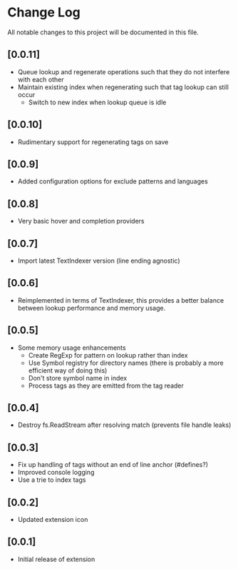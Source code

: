 # Change Log

All notable changes to this project will be documented in this file.

## [0.0.11]

- Queue lookup and regenerate operations such that they do not interfere with each other
- Maintain existing index when regenerating such that tag lookup can still occur
  - Switch to new index when lookup queue is idle

## [0.0.10]

- Rudimentary support for regenerating tags on save

## [0.0.9]

- Added configuration options for exclude patterns and languages

## [0.0.8]

- Very basic hover and completion providers

## [0.0.7]

- Import latest TextIndexer version (line ending agnostic)

## [0.0.6]

- Reimplemented in terms of TextIndexer, this provides a better balance between lookup performance and memory usage.

## [0.0.5]

- Some memory usage enhancements
  - Create RegExp for pattern on lookup rather than index
  - Use Symbol registry for directory names (there is probably a more efficient way of doing this)
  - Don't store symbol name in index
  - Process tags as they are emitted from the tag reader

## [0.0.4]

- Destroy fs.ReadStream after resolving match (prevents file handle leaks)

## [0.0.3]

- Fix up handling of tags without an end of line anchor (#defines?)
- Improved console logging
- Use a trie to index tags

## [0.0.2]

- Updated extension icon

## [0.0.1]

- Initial release of extension
